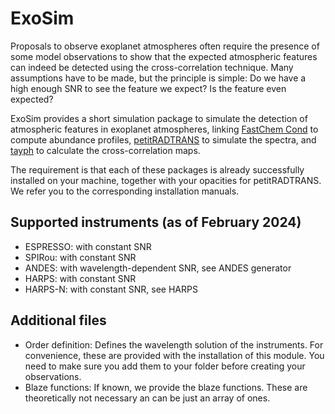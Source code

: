 # ExoSim

Proposals to observe exoplanet atmospheres often require the presence of some model observations to show that the expected atmospheric features can indeed be detected using the cross-correlation technique. 
Many assumptions have to be made, but the principle is simple: Do we have a high enough SNR to see the feature we expect? Is the feature even expected?

ExoSim provides a short simulation package to simulate the detection of atmospheric features in exoplanet atmospheres, linking <a href="https://github.com/exoclime/FastChem">FastChem Cond</a> to compute abundance profiles,  <a href="https://gitlab.com/mauricemolli/petitRADTRANS.git">petitRADTRANS</a> to simulate the spectra, and <a href="https://github.com/Hoeijmakers/tayph">tayph</a> to calculate the cross-correlation maps. 

The requirement is that each of these packages is already successfully installed on your machine, together with your opacities for petitRADTRANS. We refer you to the corresponding installation manuals.

## Supported instruments (as of February 2024)

- ESPRESSO: with constant SNR
- SPIRou: with constant SNR
- ANDES: with wavelength-dependent SNR, see ANDES generator
- HARPS: with constant SNR
- HARPS-N: with constant SNR, see HARPS


## Additional files

- Order definition: Defines the wavelength solution of the instruments. For convenience, these are provided with the installation of this module. You need to make sure you add them to your folder before creating your observations.
- Blaze functions: If known, we provide the blaze functions. These are theoretically not necessary an can be just an array of ones.
  
